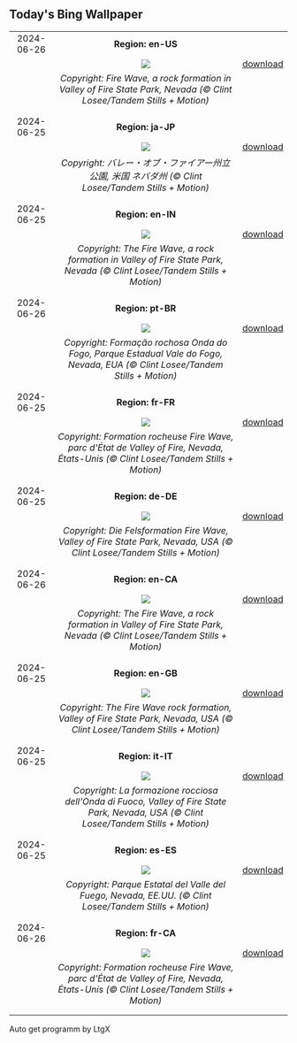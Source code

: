 ## Today's Bing Wallpaper
|      |      |      |
| :----: | :----: | :----: |
|2024-06-26|**Region: en-US**||
||![](https://www.bing.com/th?id=OHR.FireWave_EN-US1154414797_UHD.jpg&pid=hp&w=1152&h=648&rs=1&c=4)| [download](https://www.bing.com/th?id=OHR.FireWave_EN-US1154414797_UHD.jpg)|
||*Copyright: Fire Wave, a rock formation in Valley of Fire State Park, Nevada (© Clint Losee/Tandem Stills + Motion)*
||
|||
|2024-06-25|**Region: ja-JP**||
||![](https://www.bing.com/th?id=OHR.FireWave_JA-JP3002445647_UHD.jpg&pid=hp&w=1152&h=648&rs=1&c=4)| [download](https://www.bing.com/th?id=OHR.FireWave_JA-JP3002445647_UHD.jpg)|
||*Copyright: バレー・オブ・ファイアー州立公園, 米国 ネバダ州 (© Clint Losee/Tandem Stills + Motion)*
||
|||
|2024-06-25|**Region: en-IN**||
||![](https://www.bing.com/th?id=OHR.FireWave_EN-IN8852870354_UHD.jpg&pid=hp&w=1152&h=648&rs=1&c=4)| [download](https://www.bing.com/th?id=OHR.FireWave_EN-IN8852870354_UHD.jpg)|
||*Copyright: The Fire Wave, a rock formation in Valley of Fire State Park, Nevada (© Clint Losee/Tandem Stills + Motion)*
||
|||
|2024-06-26|**Region: pt-BR**||
||![](https://www.bing.com/th?id=OHR.FireWave_PT-BR3949258525_UHD.jpg&pid=hp&w=1152&h=648&rs=1&c=4)| [download](https://www.bing.com/th?id=OHR.FireWave_PT-BR3949258525_UHD.jpg)|
||*Copyright: Formação rochosa Onda do Fogo, Parque Estadual Vale do Fogo, Nevada, EUA (© Clint Losee/Tandem Stills + Motion)*
||
|||
|2024-06-25|**Region: fr-FR**||
||![](https://www.bing.com/th?id=OHR.FireWave_FR-FR6210914317_UHD.jpg&pid=hp&w=1152&h=648&rs=1&c=4)| [download](https://www.bing.com/th?id=OHR.FireWave_FR-FR6210914317_UHD.jpg)|
||*Copyright: Formation rocheuse Fire Wave, parc d'État de Valley of Fire, Nevada, États-Unis (© Clint Losee/Tandem Stills + Motion)*
||
|||
|2024-06-25|**Region: de-DE**||
||![](https://www.bing.com/th?id=OHR.FireWave_DE-DE5152137899_UHD.jpg&pid=hp&w=1152&h=648&rs=1&c=4)| [download](https://www.bing.com/th?id=OHR.FireWave_DE-DE5152137899_UHD.jpg)|
||*Copyright: Die Felsformation Fire Wave, Valley of Fire State Park, Nevada, USA (© Clint Losee/Tandem Stills + Motion)*
||
|||
|2024-06-26|**Region: en-CA**||
||![](https://www.bing.com/th?id=OHR.FireWave_EN-CA9559982578_UHD.jpg&pid=hp&w=1152&h=648&rs=1&c=4)| [download](https://www.bing.com/th?id=OHR.FireWave_EN-CA9559982578_UHD.jpg)|
||*Copyright: The Fire Wave, a rock formation in Valley of Fire State Park, Nevada (© Clint Losee/Tandem Stills + Motion)*
||
|||
|2024-06-25|**Region: en-GB**||
||![](https://www.bing.com/th?id=OHR.FireWave_EN-GB9662129375_UHD.jpg&pid=hp&w=1152&h=648&rs=1&c=4)| [download](https://www.bing.com/th?id=OHR.FireWave_EN-GB9662129375_UHD.jpg)|
||*Copyright: The Fire Wave rock formation, Valley of Fire State Park, Nevada, USA (© Clint Losee/Tandem Stills + Motion)*
||
|||
|2024-06-25|**Region: it-IT**||
||![](https://www.bing.com/th?id=OHR.FireWave_IT-IT4832147004_UHD.jpg&pid=hp&w=1152&h=648&rs=1&c=4)| [download](https://www.bing.com/th?id=OHR.FireWave_IT-IT4832147004_UHD.jpg)|
||*Copyright: La formazione rocciosa dell'Onda di Fuoco, Valley of Fire State Park, Nevada, USA (© Clint Losee/Tandem Stills + Motion)*
||
|||
|2024-06-25|**Region: es-ES**||
||![](https://www.bing.com/th?id=OHR.FireWave_ES-ES9125556493_UHD.jpg&pid=hp&w=1152&h=648&rs=1&c=4)| [download](https://www.bing.com/th?id=OHR.FireWave_ES-ES9125556493_UHD.jpg)|
||*Copyright: Parque Estatal del Valle del Fuego, Nevada, EE.UU. (© Clint Losee/Tandem Stills + Motion)*
||
|||
|2024-06-26|**Region: fr-CA**||
||![](https://www.bing.com/th?id=OHR.FireWave_FR-CA4107597897_UHD.jpg&pid=hp&w=1152&h=648&rs=1&c=4)| [download](https://www.bing.com/th?id=OHR.FireWave_FR-CA4107597897_UHD.jpg)|
||*Copyright: Formation rocheuse Fire Wave, parc d'État de Valley of Fire, Nevada, États-Unis (© Clint Losee/Tandem Stills + Motion)*
||
|||

Auto get programm by LtgX
